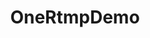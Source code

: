 ---
title: OneRtmpDemo
sidebar_label: OneRtmpDemo
hide_title: false
hide_table_of_contents: false
custom_edit_url: null
---
